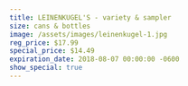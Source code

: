 ```yaml
---
title: LEINENKUGEL'S - variety & sampler
size: cans & bottles
image: /assets/images/leinenkugel-1.jpg
reg_price: $17.99
special_price: $14.49
expiration_date: 2018-08-07 00:00:00 -0600
show_special: true
---
```



